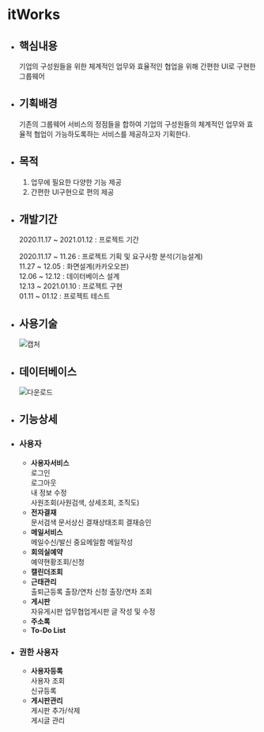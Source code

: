 itWorks
=======

* ## 핵심내용
     기업의 구성원들을 위한 체계적인 업무와 효율적인 협업을 위해 간편한 UI로 구현한 그룹웨어

* ## 기획배경
     기존의 그룹웨어 서비스의 정점들을 합하여 기업의 구성원들의 체계적인 업무와 효율적 협업이 가능하도록하는 서비스를 제공하고자 기획한다.

* ## 목적
    1. 업무에 필요한 다양한 기능 제공
    1. 간편한 UI구현으로 편의 제공

* ## 개발기간
    2020.11.17 ~ 2021.01.12 : 프로젝트 기간
    
    2020.11.17 ~ 11.26 : 프로젝트 기획 및 요구사항 분석(기능설계)  
    11.27 ~ 12.05 : 화면설계(카카오오븐)    
    12.06 ~ 12.12 : 데이터베이스 설계  
    12.13 ~ 2021.01.10 : 프로젝트 구현   
    01.11 ~ 01.12 : 프로젝트 테스트  

* ## 사용기술
    ![캡처](https://user-images.githubusercontent.com/54658104/105028924-05458080-5a95-11eb-8252-052e2ee1b3f8.PNG)

* ## 데이터베이스
     ![다운로드](https://user-images.githubusercontent.com/54658104/105029067-332ac500-5a95-11eb-9f4c-de6ce8fdf815.png)

* ## 기능상세
* ### 사용자
     * **사용자서비스**  
         로그인  
         로그아웃  
         내 정보 수정  
         사원조회(사원검색, 상세조회, 조직도)  
     * **전자결재**  
         문서검색
         문서상신
         결재상태조회
         결재승인
     * **메일서비스**  
         메일수신/발신
         중요메일함
         메일작성
     * **회의실예약**  
         예약현황조회/신청
     * **캘린더조회**  
     * **근태관리**  
         출퇴근등록
         출장/연차 신청
         출장/연차 조회
     * **게시판**  
         자유게시판
         업무협업게시판
         글 작성 및 수정
     * **주소록**
     * **To-Do List**
* ### 권한 사용자  
     * **사용자등록**  
         사용자 조회  
         신규등록  
     * **게시판관리**  
         게시판 추가/삭제  
         게시글 관리  
